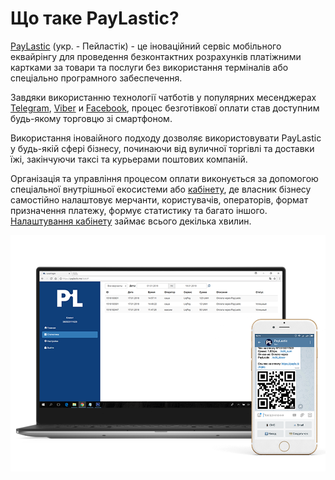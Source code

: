 # Що таке PayLastic?

[PayLastic](https://paylastic.me/) \(укр. - Пейластік\) - це іноваційний сервіс мобільного еквайрінгу для проведення безконтактних розрахунків платіжними картками за товари та послуги без використання терміналів або спеціально програмного забеспечення.

Завдяки використанню технології чатботів у популярних месенджерах [Telegram](https://t.me/paylasticbot), [Viber](https://viber.com/paylastic) и [Facebook](https://m.me/paylastic), процес безготівковї оплати став доступним будь-якому торговцю зі смартфоном.

Використання іноваійного подходу дозволяє використовувати PayLastic у будь-якій сфері бізнесу, починаючи від вуличної торгівлі та доставки їжі, закінчуючи таксі та курьерами поштових компаній.  

Організація та управління процесом оплати виконується за допомогою спеціальної внутрішньої екосистеми або [кабінету](https://paylastic.me/signin), де власник бізнесу самостійно налаштовує мерчанти,  користувачів, операторів, формат призначення платежу, формує статистику та багато іншого. [Налаштування кабінету](https://paylastic.gitbook.io/paylastic-oshad/~/edit/drafts/-LFDYYujBykyzRyNwtBh/nalashtuvannya-kabinetu/a.-vkhod-v-kabinet) займає всього декілька хвилин.
  


![](.gitbook/assets/back_pc_sphone_white_cube.png)

